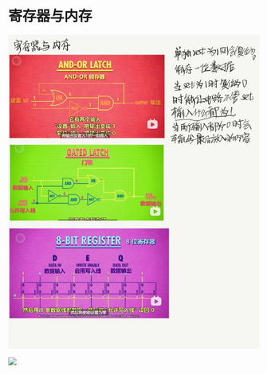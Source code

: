 # 寄存器与内存
![image](https://github.com/YHHY0305/CPapex/blob/9397ca1974cf11d8aa4b6746dc71e12e200100f2/%E8%AE%A1%E7%AE%97%E6%9C%BA%E7%BD%91%E7%BB%9C/asset/%E7%AC%94%E8%AE%B01.jpg)

![](\asset\笔记2.jpg)
